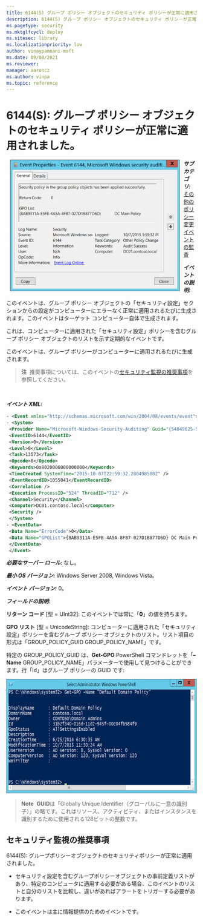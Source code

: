 ```yaml
---
title: 6144(S) グループ ポリシー オブジェクトのセキュリティ ポリシーが正常に適用されました。
description: 6144(S) グループ ポリシー オブジェクトのセキュリティ ポリシーが正常に適用されましたというセキュリティ イベントについて説明します。
ms.pagetype: security
ms.mktglfcycl: deploy
ms.sitesec: library
ms.localizationpriority: low
author: vinaypamnani-msft
ms.date: 09/08/2021
ms.reviewer: 
manager: aaroncz
ms.author: vinpa
ms.topic: reference
---
```


# 6144(S): グループ ポリシー オブジェクトのセキュリティ ポリシーが正常に適用されました。


<img src="images/event-6144.png" alt="Event 6144 illustration" width="449" height="347" hspace="10" align="left" />

***サブカテゴリ:***&nbsp;[その他のポリシー変更イベントの監査](audit-other-policy-change-events.md)

***イベントの説明:***

このイベントは、グループ ポリシー オブジェクトの「セキュリティ設定」セクションからの設定がコンピューターにエラーなく正常に適用されるたびに生成されます。このイベントはターゲット コンピューター自体で生成されます。

これは、コンピューターに適用された「セキュリティ設定」ポリシーを含むグループ ポリシー オブジェクトのリストを示す定期的なイベントです。

このイベントは、グループ ポリシーがコンピューターに適用されるたびに生成されます。

> **注**&nbsp;&nbsp;推奨事項については、このイベントの[セキュリティ監視の推奨事項](#security-monitoring-recommendations)を参照してください。

<br clear="all">

***イベント XML:***
```xml
- <Event xmlns="http://schemas.microsoft.com/win/2004/08/events/event">
- <System>
 <Provider Name="Microsoft-Windows-Security-Auditing" Guid="{54849625-5478-4994-A5BA-3E3B0328C30D}" /> 
 <EventID>6144</EventID> 
 <Version>0</Version> 
 <Level>0</Level> 
 <Task>13573</Task> 
 <Opcode>0</Opcode> 
 <Keywords>0x8020000000000000</Keywords> 
 <TimeCreated SystemTime="2015-10-07T22:59:32.280498500Z" /> 
 <EventRecordID>1055041</EventRecordID> 
 <Correlation /> 
 <Execution ProcessID="524" ThreadID="712" /> 
 <Channel>Security</Channel> 
 <Computer>DC01.contoso.local</Computer> 
 <Security /> 
 </System>
- <EventData>
 <Data Name="ErrorCode">0</Data> 
 <Data Name="GPOList">{8AB9311A-E5FB-4A5A-8FB7-027D1B877D6D} DC Main Policy</Data> 
 </EventData>
 </Event>

```

***必要なサーバー ロール:*** なし。

***最小 OS バージョン:*** Windows Server 2008, Windows Vista。

***イベント バージョン:*** 0。

***フィールドの説明:***

**リターン コード** \[型 = UInt32\]: このイベントでは常に「**0**」の値を持ちます。

**GPO リスト** \[型 = UnicodeString\]: コンピューターに適用された「セキュリティ設定」ポリシーを含むグループ ポリシー オブジェクトのリスト。リスト項目の形式は「GROUP\_POLICY\_GUID GROUP\_POLICY\_NAME」です。

特定の GROUP\_POLICY\_GUID は、**Get-GPO** PowerShell コマンドレットを「**–Name** GROUP\_POLICY\_NAME」パラメーターで使用して見つけることができます。行「Id」はグループ ポリシーの GUID です:

<img src="images/windows-powershell-get-gpo.png" alt="Windows PowerShell Get-GPO illustration" width="685" height="302" />

> **Note**&nbsp;&nbsp;**GUID**は「Globally Unique Identifier（グローバルに一意の識別子）」の略です。これはリソース、アクティビティ、またはインスタンスを識別するために使用される128ビットの整数です。

## セキュリティ監視の推奨事項

6144(S): グループポリシーオブジェクトのセキュリティポリシーが正常に適用されました。

-   セキュリティ設定を含むグループポリシーオブジェクトの事前定義リストがあり、特定のコンピュータに適用する必要がある場合、このイベントのリストと自分のリストを比較し、違いがあればアラートをトリガーする必要があります。

-   このイベントは主に情報提供のためのイベントです。
